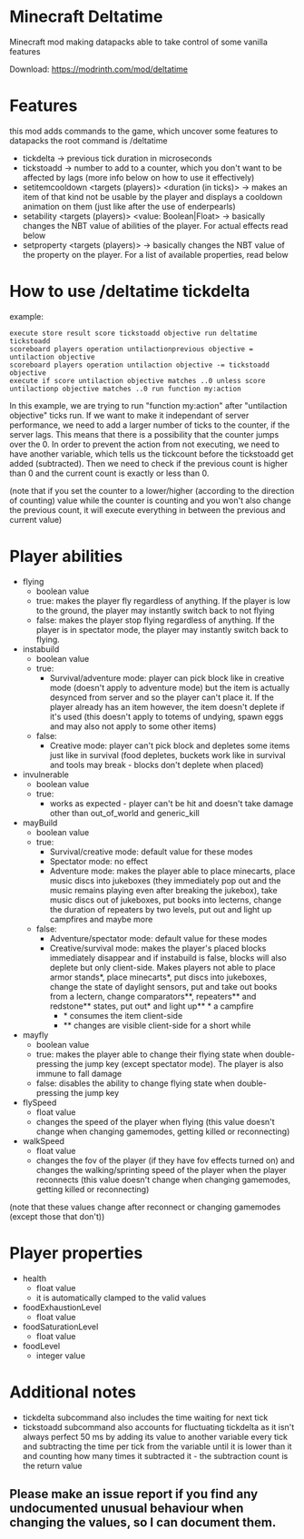 # Minecraft Deltatime
Minecraft mod making datapacks able to take control of some vanilla features

Download: https://modrinth.com/mod/deltatime

# Features
this mod adds commands to the game, which uncover some features to datapacks
the root command is /deltatime
- tickdelta -> previous tick duration in microseconds
- tickstoadd -> number to add to a counter, which you don't want to be affected by lags (more info below on how to use it effectively)
- setitemcooldown <targets (players)> <item> <duration (in ticks)> -> makes an item of that kind not be usable by the player and displays a cooldown animation on them (just like after the use of enderpearls)
- setability <targets (players)> <player ability> <value: Boolean|Float> -> basically changes the NBT value of abilities of the player. For actual effects read below
- setproperty <targets (players)> <property> -> basically changes the NBT value of the property on the player. For a list of available properties, read below


# How to use /deltatime tickdelta
example:
```
execute store result score tickstoadd objective run deltatime tickstoadd
scoreboard players operation untilactionprevious objective = untilaction objective
scoreboard players operation untilaction objective -= tickstoadd objective
execute if score untilaction objective matches ..0 unless score untilactionp objective matches ..0 run function my:action
```
In this example, we are trying to run "function my:action" after "untilaction objective" ticks run. If we want to make it independant of server performance, we need to add a larger number of ticks to the counter, if the server lags. This means that there is a possibility that the counter jumps over the 0. In order to prevent the action from not executing, we need to have another variable, which tells us the tickcount before the tickstoadd get added (subtracted). Then we need to check if the previous count is higher than 0 and the current count is exactly or less than 0.

(note that if you set the counter to a lower/higher (according to the direction of counting) value while the counter is counting and you won't also change the previous count, it will execute everything in between the previous and current value)

# Player abilities
- flying
  - boolean value
  - true: makes the player fly regardless of anything. If the player is low to the ground, the player may instantly switch back to not flying
  - false: makes the player stop flying regardless of anything. If the player is in spectator mode, the player may instantly switch back to flying.
- instabuild
  - boolean value
  - true:
    - Survival/adventure mode: player can pick block like in creative mode (doesn't apply to adventure mode) but the item is actually desynced from server and so the player can't place it. If the player already has an item however, the item doesn't deplete if it's used (this doesn't apply to totems of undying, spawn eggs and may also not apply to some other items)
  - false:
    - Creative mode: player can't pick block and depletes some items just like in survival (food depletes, buckets work like in survival and tools may break - blocks don't deplete when placed)
- invulnerable
  - boolean value
  - true:
    - works as expected - player can't be hit and doesn't take damage other than out_of_world and generic_kill
- mayBuild
  - boolean value
  - true:
    - Survival/creative mode: default value for these modes
    - Spectator mode: no effect
    - Adventure mode: makes the player able to place minecarts, place music discs into jukeboxes (they immediately pop out and the music remains playing even after breaking the jukebox), take music discs out of jukeboxes, put books into lecterns, change the duration of repeaters by two levels, put out and light up campfires and maybe more
  - false:
    - Adventure/spectator mode: default value for these modes
    - Creative/survival mode: makes the player's placed blocks immediately disappear and if instabuild is false, blocks will also deplete but only client-side. Makes players not able to place armor stands*, place minecarts*, put discs into jukeboxes, change the state of daylight sensors, put and take out books from a lectern, change comparators**, repeaters** and redstone** states, put out* and light up** * a campfire
      - \* consumes the item client-side
      - ** changes are visible client-side for a short while
- mayfly
  - boolean value
  - true: makes the player able to change their flying state when double-pressing the jump key (except spectator mode). The player is also immune to fall damage
  - false: disables the ability to change flying state when double-pressing the jump key
- flySpeed
  - float value
  - changes the speed of the player when flying (this value doesn't change when changing gamemodes, getting killed or reconnecting)
- walkSpeed
  - float value
  - changes the fov of the player (if they have fov effects turned on) and changes the walking/sprinting speed of the player when the player reconnects (this value doesn't change when changing gamemodes, getting killed or reconnecting)

(note that these values change after reconnect or changing gamemodes (except those that don't))

# Player properties
- health
  - float value
  - it is automatically clamped to the valid values
- foodExhaustionLevel
  - float value
- foodSaturationLevel
  - float value
- foodLevel
  - integer value



# Additional notes
- tickdelta subcommand also includes the time waiting for next tick
- tickstoadd subcommand also accounts for fluctuating tickdelta as it isn't always perfect 50 ms by adding its value to another variable every tick and subtracting the time per tick from the variable until it is lower than it and counting how many times it subtracted it - the subtraction count is the return value

## Please make an issue report if you find any undocumented unusual behaviour when changing the values, so I can document them.
